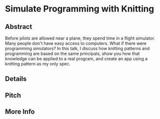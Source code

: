 
# Simulate Programming with Knitting

## Abstract
Before pilots are allowed near a plane, they spend time in a flight simulator. Many people don't have easy access to computers. What if there were programming simulators? In this talk, I discuss how knitting patterns and programming are based on the same principals, show you how that knowledge can be applied to a real program, and create an app using a knitting pattern as my only spec.

## Details

## Pitch

## More Info
